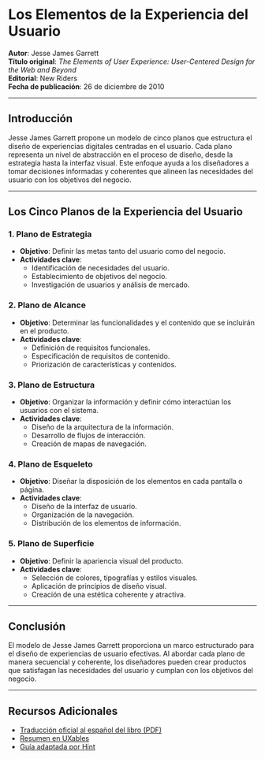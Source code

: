 # Los Elementos de la Experiencia del Usuario

**Autor**: Jesse James Garrett  
**Título original**: *The Elements of User Experience: User-Centered Design for the Web and Beyond*  
**Editorial**: New Riders  
**Fecha de publicación**: 26 de diciembre de 2010

---

## Introducción

Jesse James Garrett propone un modelo de cinco planos que estructura el diseño de experiencias digitales centradas en el usuario. Cada plano representa un nivel de abstracción en el proceso de diseño, desde la estrategia hasta la interfaz visual. Este enfoque ayuda a los diseñadores a tomar decisiones informadas y coherentes que alineen las necesidades del usuario con los objetivos del negocio.

---

## Los Cinco Planos de la Experiencia del Usuario

### 1. Plano de Estrategia

- **Objetivo**: Definir las metas tanto del usuario como del negocio.
- **Actividades clave**:
  - Identificación de necesidades del usuario.
  - Establecimiento de objetivos del negocio.
  - Investigación de usuarios y análisis de mercado.

### 2. Plano de Alcance

- **Objetivo**: Determinar las funcionalidades y el contenido que se incluirán en el producto.
- **Actividades clave**:
  - Definición de requisitos funcionales.
  - Especificación de requisitos de contenido.
  - Priorización de características y contenidos.

### 3. Plano de Estructura

- **Objetivo**: Organizar la información y definir cómo interactúan los usuarios con el sistema.
- **Actividades clave**:
  - Diseño de la arquitectura de la información.
  - Desarrollo de flujos de interacción.
  - Creación de mapas de navegación.

### 4. Plano de Esqueleto

- **Objetivo**: Diseñar la disposición de los elementos en cada pantalla o página.
- **Actividades clave**:
  - Diseño de la interfaz de usuario.
  - Organización de la navegación.
  - Distribución de los elementos de información.

### 5. Plano de Superficie

- **Objetivo**: Definir la apariencia visual del producto.
- **Actividades clave**:
  - Selección de colores, tipografías y estilos visuales.
  - Aplicación de principios de diseño visual.
  - Creación de una estética coherente y atractiva.

---

## Conclusión

El modelo de Jesse James Garrett proporciona un marco estructurado para el diseño de experiencias de usuario efectivas. Al abordar cada plano de manera secuencial y coherente, los diseñadores pueden crear productos que satisfagan las necesidades del usuario y cumplan con los objetivos del negocio.

---

## Recursos Adicionales

- [Traducción oficial al español del libro (PDF)](https://www.jjg.net/elements/translations/elements_es.pdf)
- [Resumen en UXables](https://www.uxables.com/diseno-ux-ui/elementos-de-la-experiencia-de-usuario-jesse-james-garrett/)
- [Guía adaptada por Hint](https://cdn2.hubspot.net/hubfs/593902/Content_offers/Elementos_de_UX/Gua_en_espaol_para_Los_elementos_de_la_experiencia_de_usuario_-_Hint.pdf)


